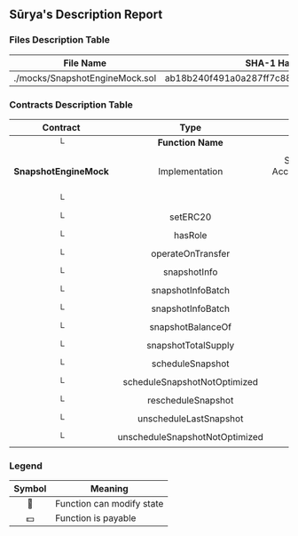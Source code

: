 ## Sūrya's Description Report

### Files Description Table


|  File Name  |  SHA-1 Hash  |
|-------------|--------------|
| ./mocks/SnapshotEngineMock.sol | ab18b240f491a0a287ff7c8843585b5ab99eab96 |


### Contracts Description Table


|  Contract  |         Type        |       Bases      |                  |                 |
|:----------:|:-------------------:|:----------------:|:----------------:|:---------------:|
|     └      |  **Function Name**  |  **Visibility**  |  **Mutability**  |  **Modifiers**  |
||||||
| **SnapshotEngineMock** | Implementation | SnapshotModuleBase, AccessControlUpgradeable, ISnapshotEngine |||
| └ | <Constructor> | Public ❗️ | 🛑  |NO❗️ |
| └ | setERC20 | Public ❗️ | 🛑  |NO❗️ |
| └ | hasRole | Public ❗️ |   |NO❗️ |
| └ | operateOnTransfer | Public ❗️ | 🛑  |NO❗️ |
| └ | snapshotInfo | Public ❗️ |   |NO❗️ |
| └ | snapshotInfoBatch | Public ❗️ |   |NO❗️ |
| └ | snapshotInfoBatch | Public ❗️ |   |NO❗️ |
| └ | snapshotBalanceOf | Public ❗️ |   |NO❗️ |
| └ | snapshotTotalSupply | Public ❗️ |   |NO❗️ |
| └ | scheduleSnapshot | Public ❗️ | 🛑  | onlyRole |
| └ | scheduleSnapshotNotOptimized | Public ❗️ | 🛑  | onlyRole |
| └ | rescheduleSnapshot | Public ❗️ | 🛑  | onlyRole |
| └ | unscheduleLastSnapshot | Public ❗️ | 🛑  | onlyRole |
| └ | unscheduleSnapshotNotOptimized | Public ❗️ | 🛑  | onlyRole |


### Legend

|  Symbol  |  Meaning  |
|:--------:|-----------|
|    🛑    | Function can modify state |
|    💵    | Function is payable |

